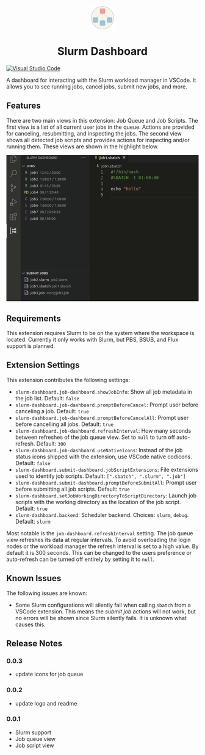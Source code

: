 <p align="center"><img align="center" width="64" src="./images/icon.png"/></p>
<h1 align="center">Slurm Dashboard</h1>

[![Visual Studio Code](https://img.shields.io/badge/--007ACC?logo=visual%20studio%20code&logoColor=ffffff)](https://marketplace.visualstudio.com/items?itemName=danielnichols.slurm-dashboard)&nbsp;

A dashboard for interacting with the Slurm workload manager in VSCode. It allows
you to see running jobs, cancel jobs, submit new jobs, and more.


## Features

There are two main views in this extension: Job Queue and Job Scripts. The first
view is a list of all current user jobs in the queue. Actions are provided for
canceling, resubmitting, and inspecting the jobs. The second view shows all
detected job scripts and provides actions for inspecting and/or running them.
These views are shown in the highlight below.

![Overview](images/overview.gif)

## Requirements

This extension requires Slurm to be on the system where the workspace is
located. Currently it only works with Slurm, but PBS, BSUB, and Flux support is
planned.

## Extension Settings

This extension contributes the following settings:

* `slurm-dashboard.job-dashboard.showJobInfo`: Show all job metadata in the job
  list. Default: `false`
* `slurm-dashboard.job-dashboard.promptBeforeCancel`: Prompt user before
  canceling a job. Default: `true`
* `slurm-dashboard.job-dashboard.promptBeforeCancelAll`: Prompt user before
  cancelling all jobs. Default: `true`
* `slurm-dashboard.job-dashboard.refreshInterval`: How many seconds between
  refreshes of the job queue view. Set to `null` to turn off auto-refresh.
  Default: `300`
* `slurm-dashboard.job-dashboard.useNativeIcons`: Instead of the job status
  icons shipped with the extension, use VSCode native codicons. Default: `false`
* `slurm-dashboard.submit-dashboard.jobScriptExtensions`: File extensions used
  to identify job scripts. Default: `[".sbatch", ".slurm", ".job"]`
* `slurm-dashboard.submit-dashboard.promptBeforeSubmitAll`: Prompt user before
  submitting all job scripts. Default: `true`
* `slurm-dashboard.setJobWorkingDirectoryToScriptDirectory`: Launch job scripts
  with the working directory as the location of the job script. Default: `true`
* `slurm-dashboard.backend`: Scheduler backend. Choices: `slurm`, `debug`.
  Default: `slurm`

Most notable is the `job-dashboard.refreshInterval` setting. The job queue view
refreshes its data at regular intervals. To avoid overloading the login nodes or
the workload manager the refresh interval is set to a high value. By default it
is 300 seconds. This can be changed to the users preference or auto-refresh can
be turned off entirely by setting it to `null`.

## Known Issues

The following issues are known:

* Some Slurm configurations will silently fail when calling `sbatch` from a
  VSCode extension. This means the _submit job_ actions will not work, but no
  errors will be shown since Slurm silently fails. It is unknown what causes
  this.

## Release Notes

### 0.0.3

- update icons for job queue

### 0.0.2

- update logo and readme

### 0.0.1

- Slurm support
- Job queue view
- Job script view

